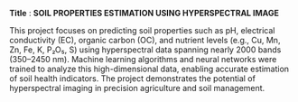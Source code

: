 **Title** : **SOIL PROPERTIES ESTIMATION USING HYPERSPECTRAL IMAGE**

This project focuses on predicting soil properties such as pH, electrical conductivity (EC), organic carbon (OC), and nutrient levels (e.g., Cu, Mn, Zn, Fe, K, P₂O₅, S) 
using hyperspectral data spanning nearly 2000 bands (350–2450 nm). Machine learning algorithms and neural networks were trained to analyze this high-dimensional data, 
enabling accurate estimation of soil health indicators. The project demonstrates the potential of hyperspectral imaging in precision agriculture and soil management.
